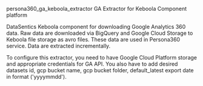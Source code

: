 persona360_ga_keboola_extractor
GA Extractor for Keboola Component platform

DataSentics Keboola component for downloading Google Analytics 360 data. Raw data are downloaded via BigQuery and Google Cloud Storage to Keboola file storage as avro files.
These data are used in Persona360 service. Data are extracted incrementally. 

To configure this extractor, you need to have Google Cloud Platform storage and appropriate credentials for GA API. You also have to add desired datasets id, gcp bucket name, gcp bucket folder, default_latest export date in format ('yyyymmdd').
